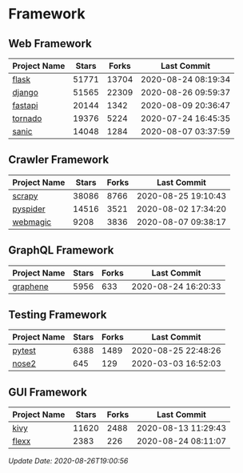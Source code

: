 # Framework

## Web Framework

| Project Name | Stars | Forks | Last Commit |
| ------------ | ----- | ----- | ----------- |
| [flask](https://github.com/pallets/flask) | 51771 | 13704 | 2020-08-24 08:19:34 |
| [django](https://github.com/django/django) | 51565 | 22309 | 2020-08-26 09:59:37 |
| [fastapi](https://github.com/tiangolo/fastapi) | 20144 | 1342 | 2020-08-09 20:36:47 |
| [tornado](https://github.com/tornadoweb/tornado) | 19376 | 5224 | 2020-07-24 16:45:35 |
| [sanic](https://github.com/huge-success/sanic) | 14048 | 1284 | 2020-08-07 03:37:59 |

## Crawler Framework

| Project Name | Stars | Forks | Last Commit |
| ------------ | ----- | ----- | ----------- |
| [scrapy](https://github.com/scrapy/scrapy) | 38086 | 8766 | 2020-08-25 19:10:43 |
| [pyspider](https://github.com/binux/pyspider) | 14516 | 3521 | 2020-08-02 17:34:20 |
| [webmagic](https://github.com/code4craft/webmagic) | 9208 | 3836 | 2020-08-07 09:38:17 |

## GraphQL Framework

| Project Name | Stars | Forks | Last Commit |
| ------------ | ----- | ----- | ----------- |
| [graphene](https://github.com/graphql-python/graphene) | 5956 | 633 | 2020-08-24 16:20:33 |

## Testing Framework

| Project Name | Stars | Forks | Last Commit |
| ------------ | ----- | ----- | ----------- |
| [pytest](https://github.com/pytest-dev/pytest) | 6388 | 1489 | 2020-08-25 22:48:26 |
| [nose2](https://github.com/nose-devs/nose2) | 645 | 129 | 2020-03-03 16:52:03 |

## GUI Framework

| Project Name | Stars | Forks | Last Commit |
| ------------ | ----- | ----- | ----------- |
| [kivy](https://github.com/kivy/kivy) | 11620 | 2488 | 2020-08-13 11:29:43 |
| [flexx](https://github.com/flexxui/flexx) | 2383 | 226 | 2020-08-24 08:11:07 |

*Update Date: 2020-08-26T19:00:56*